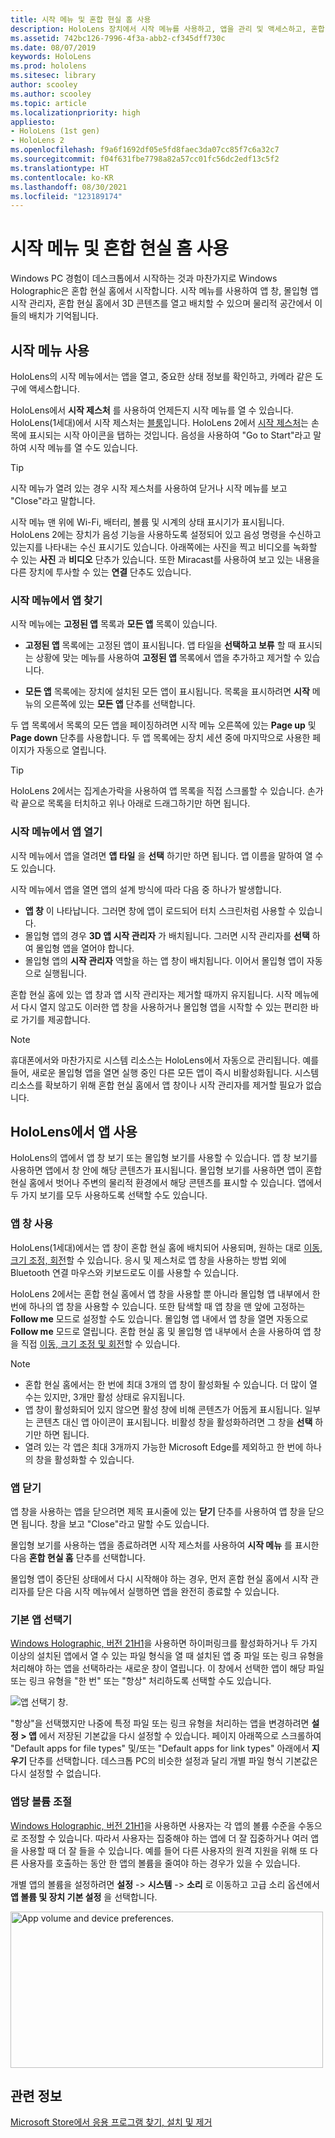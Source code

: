```yaml
---
title: 시작 메뉴 및 혼합 현실 홈 사용
description: HoloLens 장치에서 시작 메뉴를 사용하고, 앱을 관리 및 액세스하고, 혼합 현실 홈을 탐색하는 방법을 알아보세요.
ms.assetid: 742bc126-7996-4f3a-abb2-cf345dff730c
ms.date: 08/07/2019
keywords: HoloLens
ms.prod: hololens
ms.sitesec: library
author: scooley
ms.author: scooley
ms.topic: article
ms.localizationpriority: high
appliesto:
- HoloLens (1st gen)
- HoloLens 2
ms.openlocfilehash: f9a6f1692df05e5fd8faec3da07cc85f7c6a32c7
ms.sourcegitcommit: f04f631fbe7798a82a57cc01fc56dc2edf13c5f2
ms.translationtype: HT
ms.contentlocale: ko-KR
ms.lasthandoff: 08/30/2021
ms.locfileid: "123189174"
---
```

# <a name="use-the-start-menu-and-mixed-reality-home"></a>시작 메뉴 및 혼합 현실 홈 사용

Windows PC 경험이 데스크톱에서 시작하는 것과 마찬가지로 Windows Holographic은 혼합 현실 홈에서 시작합니다.  시작 메뉴를 사용하여 앱 창, 몰입형 앱 시작 관리자, 혼합 현실 홈에서 3D 콘텐츠를 열고 배치할 수 있으며 물리적 공간에서 이들의 배치가 기억됩니다.

## <a name="use-the-start-menu"></a>시작 메뉴 사용

HoloLens의 시작 메뉴에서는 앱을 열고, 중요한 상태 정보를 확인하고, 카메라 같은 도구에 액세스합니다.

HoloLens에서 **시작 제스처** 를 사용하여 언제든지 시작 메뉴를 열 수 있습니다.  HoloLens(1세대)에서 시작 제스처는 [블룸](https://support.microsoft.com/help/12644/hololens-use-gestures)입니다. HoloLens 2에서 [시작 제스처](hololens2-basic-usage.md#start-gesture)는 손목에 표시되는 시작 아이콘을 탭하는 것입니다.  음성을 사용하여 "Go to Start"라고 말하여 시작 메뉴를 열 수도 있습니다.

> [!TIP]
> 시작 메뉴가 열려 있는 경우 시작 제스처를 사용하여 닫거나 시작 메뉴를 보고 "Close"라고 말합니다.

시작 메뉴 맨 위에 Wi-Fi, 배터리, 볼륨 및 시계의 상태 표시기가 표시됩니다. HoloLens 2에는 장치가 음성 기능을 사용하도록 설정되어 있고 음성 명령을 수신하고 있는지를 나타내는 수신 표시기도 있습니다. 아래쪽에는 사진을 찍고 비디오를 녹화할 수 있는 **사진** 과 **비디오** 단추가 있습니다.  또한 Miracast를 사용하여 보고 있는 내용을 다른 장치에 투사할 수 있는 **연결** 단추도 있습니다.

### <a name="find-apps-on-start-menu"></a>시작 메뉴에서 앱 찾기

시작 메뉴에는 **고정된 앱** 목록과 **모든 앱** 목록이 있습니다.

- **고정된 앱** 목록에는 고정된 앱이 표시됩니다. 앱 타일을 **선택하고 보류** 할 때 표시되는 상황에 맞는 메뉴를 사용하여 **고정된 앱** 목록에서 앱을 추가하고 제거할 수 있습니다.

- **모든 앱** 목록에는 장치에 설치된 모든 앱이 표시됩니다.  목록을 표시하려면 **시작** 메뉴의 오른쪽에 있는 **모든 앱** 단추를 선택합니다.

두 앱 목록에서 목록의 모든 앱을 페이징하려면 시작 메뉴 오른쪽에 있는 **Page up** 및 **Page down** 단추를 사용합니다.  두 앱 목록에는 장치 세션 중에 마지막으로 사용한 페이지가 자동으로 열립니다.

> [!TIP]
> HoloLens 2에서는 집게손가락을 사용하여 앱 목록을 직접 스크롤할 수 있습니다. 손가락 끝으로 목록을 터치하고 위나 아래로 드래그하기만 하면 됩니다.

### <a name="open-apps-from-start-menu"></a>시작 메뉴에서 앱 열기

시작 메뉴에서 앱을 열려면 **앱 타일** 을 **선택** 하기만 하면 됩니다. 앱 이름을 말하여 열 수도 있습니다.

시작 메뉴에서 앱을 열면 앱의 설계 방식에 따라 다음 중 하나가 발생합니다.

- **앱 창** 이 나타납니다. 그러면 창에 앱이 로드되어 터치 스크린처럼 사용할 수 있습니다.
- 몰입형 앱의 경우 **3D 앱 시작 관리자** 가 배치됩니다. 그러면 시작 관리자를 **선택** 하여 몰입형 앱을 열어야 합니다.
- 몰입형 앱의 **시작 관리자** 역할을 하는 앱 창이 배치됩니다. 이어서 몰입형 앱이 자동으로 실행됩니다.

혼합 현실 홈에 있는 앱 창과 앱 시작 관리자는 제거할 때까지 유지됩니다.  시작 메뉴에서 다시 열지 않고도 이러한 앱 창을 사용하거나 몰입형 앱을 시작할 수 있는 편리한 바로 가기를 제공합니다. 

> [!NOTE]
>휴대폰에서와 마찬가지로 시스템 리소스는 HoloLens에서 자동으로 관리됩니다.  예를 들어, 새로운 몰입형 앱을 열면 실행 중인 다른 모든 앱이 즉시 비활성화됩니다. 시스템 리소스를 확보하기 위해 혼합 현실 홈에서 앱 창이나 시작 관리자를 제거할 필요가 없습니다. 

## <a name="using-apps-on-hololens"></a>HoloLens에서 앱 사용

HoloLens의 앱에서 앱 창 보기 또는 몰입형 보기를 사용할 수 있습니다. 앱 창 보기를 사용하면 앱에서 창 안에 해당 콘텐츠가 표시됩니다. 몰입형 보기를 사용하면 앱이 혼합 현실 홈에서 벗어나 주변의 물리적 환경에서 해당 콘텐츠를 표시할 수 있습니다. 앱에서 두 가지 보기를 모두 사용하도록 선택할 수도 있습니다.

### <a name="use-app-windows"></a>앱 창 사용

HoloLens(1세대)에서는 앱 창이 혼합 현실 홈에 배치되어 사용되며, 원하는 대로 [이동, 크기 조정, 회전](hololens1-basic-usage.md#move-resize-and-rotate-apps)할 수 있습니다. 응시 및 제스처로 앱 창을 사용하는 방법 외에 Bluetooth 연결 마우스와 키보드로도 이를 사용할 수 있습니다.

HoloLens 2에서는 혼합 현실 홈에서 앱 창을 사용할 뿐 아니라 몰입형 앱 내부에서 한 번에 하나의 앱 창을 사용할 수 있습니다. 또한 탐색할 때 앱 창을 맨 앞에 고정하는 **Follow me** 모드로 설정할 수도 있습니다. 몰입형 앱 내에서 앱 창을 열면 자동으로 **Follow me** 모드로 열립니다. 혼합 현실 홈 및 몰입형 앱 내부에서 손을 사용하여 앱 창을 직접 [이동, 크기 조정 및 회전](hololens2-basic-usage.md#move-resize-and-rotate-holograms)할 수 있습니다.

> [!NOTE]
>
> - 혼합 현실 홈에서는 한 번에 최대 3개의 앱 창이 활성화될 수 있습니다. 더 많이 열 수는 있지만, 3개만 활성 상태로 유지됩니다.
> - 앱 창이 활성화되어 있지 않으면 활성 창에 비해 콘텐츠가 어둡게 표시됩니다.  일부는 콘텐츠 대신 앱 아이콘이 표시됩니다.  비활성 창을 활성화하려면 그 창을 **선택** 하기만 하면 됩니다.
> - 열려 있는 각 앱은 최대 3개까지 가능한 Microsoft Edge를 제외하고 한 번에 하나의 창을 활성화할 수 있습니다.

### <a name="close-apps"></a>앱 닫기

앱 창을 사용하는 앱을 닫으려면 제목 표시줄에 있는 **닫기** 단추를 사용하여 앱 창을 닫으면 됩니다.  창을 보고 "Close"라고 말할 수도 있습니다.

몰입형 보기를 사용하는 앱을 종료하려면 시작 제스처를 사용하여 **시작 메뉴** 를 표시한 다음 **혼합 현실 홈** 단추를 선택합니다.

몰입형 앱이 중단된 상태에서 다시 시작해야 하는 경우, 먼저 혼합 현실 홈에서 시작 관리자를 닫은 다음 시작 메뉴에서 실행하면 앱을 완전히 종료할 수 있습니다.

### <a name="default-app-picker"></a>기본 앱 선택기

[Windows Holographic, 버전 21H1](hololens-release-notes.md#windows-holographic-version-21h1)을 사용하면 하이퍼링크를 활성화하거나 두 가지 이상의 설치된 앱에서 열 수 있는 파일 형식을 열 때 설치된 앱 중 파일 또는 링크 유형을 처리해야 하는 앱을 선택하라는 새로운 창이 열립니다. 이 창에서 선택한 앱이 해당 파일 또는 링크 유형을 "한 번" 또는 "항상" 처리하도록 선택할 수도 있습니다.

![앱 선택기 창.](images/default-app-picker.png)

"항상"을 선택했지만 나중에 특정 파일 또는 링크 유형을 처리하는 앱을 변경하려면 **설정 > 앱** 에서 저장된 기본값을 다시 설정할 수 있습니다. 페이지 아래쪽으로 스크롤하여 "Default apps for file types" 및/또는 "Default apps for link types" 아래에서 **지우기** 단추를 선택합니다. 데스크톱 PC의 비슷한 설정과 달리 개별 파일 형식 기본값은 다시 설정할 수 없습니다.

### <a name="per-app-volume-control"></a>앱당 볼륨 조절

[Windows Holographic, 버전 21H1](hololens-release-notes.md#windows-holographic-version-21h1)을 사용하면 사용자는 각 앱의 볼륨 수준을 수동으로 조정할 수 있습니다. 따라서 사용자는 집중해야 하는 앱에 더 잘 집중하거나 여러 앱을 사용할 때 더 잘 들을 수 있습니다. 예를 들어 다른 사용자의 원격 지원을 위해 또 다른 사용자를 호출하는 동안 한 앱의 볼륨을 줄여야 하는 경우가 있을 수 있습니다.

개별 앱의 볼륨을 설정하려면 **설정** -> **시스템** -> **소리** 로 이동하고 고급 소리 옵션에서 **앱 볼륨 및 장치 기본 설정** 을 선택합니다.

 <img alt="App volume and device preferences." src="./images/volume-per-app.jpg" width="500" height="250" />

## <a name="related-info"></a>관련 정보

[Microsoft Store에서 응용 프로그램 찾기, 설치 및 제거](holographic-store-apps.md)
